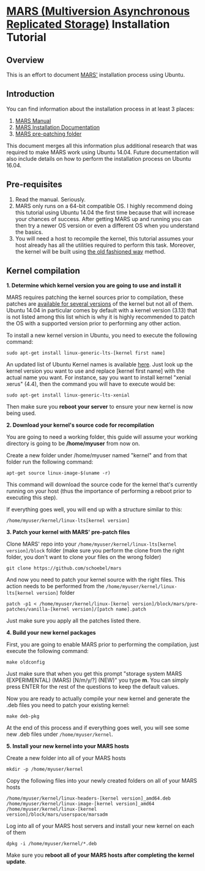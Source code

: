 # [MARS (Multiversion Asynchronous Replicated Storage)](http://schoebel.github.io/mars/) Installation Tutorial

## Overview

This is an effort to document [MARS'](https://github.com/schoebel/mars) installation process using Ubuntu.

## Introduction

You can find information about the installation process in at least 3 places:

1. [MARS Manual](https://github.com/schoebel/mars/blob/master/docu/mars-manual.pdf)
2. [MARS Installation Documentation](https://github.com/schoebel/mars/blob/master/INSTALL)
3. [MARS pre-patching folder](https://github.com/schoebel/mars/tree/master/pre-patches)

This document merges all this information plus additional research that was required to make MARS work using Ubuntu 14.04. Future documentation will also include details on how to perform the installation process on Ubuntu 16.04.

## Pre-requisites

1. Read the manual. Seriously.
2. MARS only runs on a 64-bit compatible OS. I highly recommend doing this tutorial using Ubuntu 14.04 the first time because that will increase your chances of success. After getting MARS up and running you can then try a newer OS version or even a different OS when you understand the basics.
3. You will need a host to recompile the kernel, this tutorial assumes your host already has all the utilities required to perform this task. Moreover, the kernel will be built using [the old fashioned way](https://help.ubuntu.com/community/Kernel/Compile#Alternate_Build_Method:_The_Old-Fashioned_Debian_Way) method.

## Kernel compilation

**1. Determine which kernel version you are going to use and install it**

MARS requires patching the kernel sources prior to compilation, these patches are [available for several versions](https://github.com/schoebel/mars/tree/master/pre-patches) of the kernel but not all of them. Ubuntu 14.04 in particular comes by default with a kernel version (3.13) that is not listed among this list which is why it is highly recommended to patch the OS with a supported version prior to performing any other action.

To install a new kernel version in Ubuntu, you need to execute the following command:

```
sudo apt-get install linux-generic-lts-[kernel first name]
```

An updated list of Ubuntu Kernel names is available [here](https://en.wikipedia.org/wiki/Ubuntu_version_history#Table_of_versions). Just look up the kernel version you want to use and replace [kernel first name] with the actual name you want. For instance, say you want to install kernel "xenial xerus" (4.4), then the command you will have to execute would be:

```
sudo apt-get install linux-generic-lts-xenial
```

Then make sure you **reboot your server** to ensure your new kernel is now being used.

**2. Download your kernel's source code for recompilation**

You are going to need a working folder, this guide will assume your working directory is going to be __/home/myuser__ from now on.

Create a new folder under /home/myuser named "kernel" and from that folder run the following command:

```
apt-get source linux-image-$(uname -r)
```

This command will download the source code for the kernel that's currently running on your host (thus the importance of performing a reboot prior to executing this step).

If everything goes well, you will end up with a structure similar to this:

```
/home/myuser/kernel/linux-lts[kernel version]
```

**3. Patch your kernel with MARS' pre-patch files**

Clone MARS' repo into your ```/home/myuser/kernel/linux-lts[kernel version]/block``` folder (make sure you perform the clone from the right folder, you don't want to clone your files on the wrong folder)

```
git clone https://github.com/schoebel/mars
```

And now you need to patch your kernel source with the right files. This action needs to be performed from the ```/home/myuser/kernel/linux-lts[kernel version]``` folder

```
patch -p1 < /home/myuser/kernel/linux-[kernel version]/block/mars/pre-patches/vanilla-[kernel version]/[patch name].patch
```

Just make sure you apply all the patches listed there.

**4. Build your new kernel packages**

First, you are going to enable MARS prior to performing the compilation, just execute the following command:

```
make oldconfig
```

Just make sure that when you get this prompt "storage system MARS (EXPERIMENTAL) (MARS) [N/m/y/?] (NEW)" you type **m**. You can simply press ENTER for the rest of the questions to keep the default values.

Now you are ready to actually compile your new kernel and generate the .deb files you need to patch your existing kernel:

```
make deb-pkg
```

At the end of this process and if everything goes well, you will see some new .deb files under ```/home/myuser/kernel```.

**5. Install your new kernel into your MARS hosts**

Create a new folder into all of your MARS hosts

```
mkdir -p /home/myuser/kernel
```

Copy the following files into your newly created folders on all of your MARS hosts

```
/home/myuser/kernel/linux-headers-[kernel version]_amd64.deb
/home/myuser/kernel/linux-image-[kernel version]_amd64
/home/myuser/kernel/linux-[kernel version]/block/mars/userspace/marsadm
```

Log into all of your MARS host servers and install your new kernel on each of them

```
dpkg -i /home/myuser/kernel/*.deb
```

Make sure you **reboot all of your MARS hosts after completing the kernel update**.
